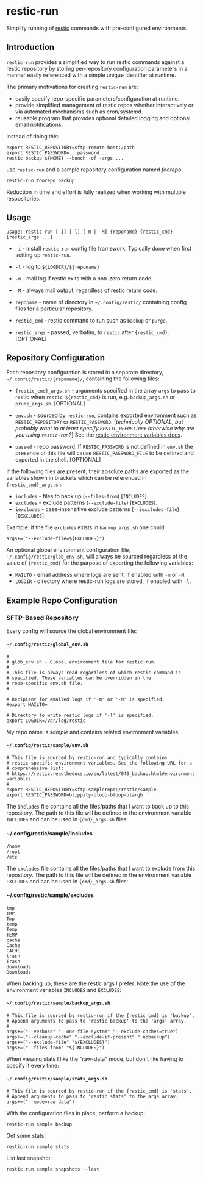 # restic-run
Simplify running of [restic](restic.net) commands with pre-configured environments.

## Introduction

`restic-run` provides a simplified way to run restic commands against a restic repository by storing per-repository configuration parameters in a manner easily referenced with a simple unique identifier at runtime.

The primary motivations for creating `restic-run` are:

- easily specify repo-specific parameters/configuration at runtime.
- provide simplified management of restic repos whether interactively or via automated mechanisms such as cron/systemd.
- reusable program that provides optional detailed logging and optional email notifications.

Instead of doing this:
```text
export RESTIC_REPOSITORY=sftp:remote-host:/path
export RESTIC_PASSWORD=...password...
restic backup ${HOME} --bunch -of -args ...
```
use `restic-run` and a sample repository configuration named _foorepo_:

`restic-run foorepo backup`

Reduction in time and effort is fully realized when working with multiple respositories.

## Usage

`usage: restic-run [-i] [-l] [-m | -M] {reponame} {restic_cmd} [restic_args ...]`

- `-i` - install `restic-run` config file framework. Typically done when first setting up `restic-run`.
- `-l` - log to `${LOGDIR}/${reponame}`
- `-m` - mail log if restic exits with a non-zero return code.
- `-M` - always mail output, regardless of restic return code.

- `reponame` - name of directory in `~/.config/restic/` containing config files for a particular repository.
- `restic_cmd` - restic command to run such as `backup` or `purge`.
- `restic_args` - passed, verbatim, to `restic` after `{restic_cmd}`. [OPTIONAL]

## Repository Configuration

Each repository configuration is stored in a separate directory, `~/.config/restic/{reponame}/`, containing the following files:

- `{restic_cmd}_args.sh` - arguments specified in the array `args` to pass to restic when `restic ${restic_cmd}` is run, e.g. `backup_args.sh` or `prune_args.sh`. [OPTIONAL]

- `env.sh` - sourced by `restic-run`, contains exported environment such as `RESTIC_REPOSITORY` or `RESTIC_PASSWORD`. [_technically OPTIONAL, but probably want to at least specify `RESTIC_REPOSITORY` otherwise why are you using `restic-run`?_]
	See the [restic environment variables docs](https://restic.readthedocs.io/en/latest/040_backup.html#environment-variables).

- `passwd` - repo password. If `RESTIC_PASSWORD` is not defined in `env.sh` the presence of this file will cause `RESTIC_PASSWORD_FILE` to be defined and exported in the shell. [OPTIONAL]

If the following files are present, their absolute paths are exported as the variables shown in brackets which can be referenced in `{restic_cmd}_args.sh`.

- `includes` - files to back up (`--files-from`) [`INCLUDES`].
- `excludes` - exclude patterns (`--exclude-file`) [`EXCLUDES`].
- `iexcludes` - case-insensitive exclude patterns (`--iexcludes-file`) [`IEXCLUDES`].

Example: if the file `excludes` exists in `backup_args.sh` one could:

`args+=("--exclude-file=${EXCLUDES}")`

An optional global environment configuration file, `~/.config/restic/glob_env.sh`, will always be sourced regardless of the value of `{restic_cmd}` for the purpose of exporting the following variables:

- `MAILTO` - email address where logs are sent, if enabled with `-m` or `-M`.
- `LOGDIR` - directory where restic-run logs are stored, if enabled with `-l`.

## Example Repo Configuration

### SFTP-Based Repository

Every config will source the global environment file:

#### `~/.config/restic/global_env.sh`
```text
#
# glob_env.sh - Global environment file for restic-run.
#
# This file is always read regardless of which restic command is
# specified. These variables can be overridden in the
# repo-specific env.sh file.
#

# Recipient for emailed logs if '-m' or '-M' is specified.
#export MAILTO=

# Directory to write restic logs if '-l' is specified.
export LOGDIR=/var/log/restic
```

My repo name is _sample_ and contains related environment variables:

#### `~/.config/restic/sample/env.sh`
```text
# This file is sourced by restic-run and typically contains
# restic-specific environment variables. See the following URL for a
# comprehensive list:
# https://restic.readthedocs.io/en/latest/040_backup.html#environment-variables
#
export RESTIC_REPOSITORY=sftp:samplerepo:/restic/sample
export RESTIC_PASSWORD=blippity-bloop-bloop-blargh
```

The `includes` file contains all the files/paths that I want to back up to this repository. The path to this file will be defined in the environment variable `INCLUDES` and can be used in `{cmd}_args.sh` files:

#### ~/.config/restic/sample/includes
```text
/home
/root
/etc
```

The `excludes` file contains all the files/paths that I want to exclude from this repository. The path to this file will be defined in the environment variable `EXCLUDES` and can be used in `{cmd}_args.sh` files:

#### ~/.config/restic/sample/excludes
```text
tmp
TMP
Tmp
temp
Temp
TEMP
cache
Cache
CACHE
trash
Trash
downloads
Downloads
```

When backing up, these are the restic args I prefer. Note the use of the environment variables `INCLUDES` and `EXCLUDES`:

#### `~/.config/restic/sample/backup_args.sh`
```text
# This file is sourced by restic-run if the {restic_cmd} is 'backup'.
# Append arguments to pass to 'restic backup' to the 'args' array.
#
args+=("--verbose" "--one-file-system" "--exclude-caches=true")
args+=("--cleanup-cache" "--exclude-if-present" ".nobackup")
args+=("--exclude-file" "${EXCLUDES}")
args+=("--files-from" "${INCLUDES}")
```

When viewing stats I like the "raw-data" mode, but don't like having to specify it every time:

#### `~/.config/restic/sample/stats_args.sh`
```text
# This file is sourced by restic-run if the {restic_cmd} is 'stats'.
# Append arguments to pass to 'restic stats' to the args array.
args+=("--mode=raw-data")
```

With the configuration files in place, perform a backup:

`restic-run sample backup`

Get some stats:

`restic-run sample stats`

List last snapshot:

`restic-run sample snapshots --last`